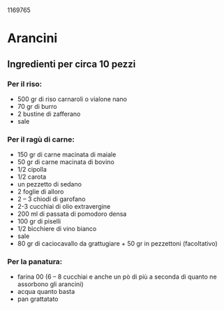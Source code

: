 1169765

# Arancini

## Ingredienti per circa 10 pezzi

### Per il riso:

* 500 gr di riso carnaroli o vialone nano
* 70 gr di burro
* 2 bustine di zafferano
* sale

### Per il ragù di carne:

* 150 gr di carne macinata di maiale
* 50 gr di carne macinata di bovino
* 1/2 cipolla
* 1/2 carota
* un pezzetto di sedano
* 2 foglie di alloro
* 2 – 3 chiodi di garofano
* 2-3 cucchiai di olio extravergine
* 200 ml di passata di pomodoro densa
* 100 gr di piselli
* 1/2 bicchiere di vino bianco
* sale
* 80 gr di caciocavallo da grattugiare + 50 gr in pezzettoni (facoltativo)


### Per la panatura:

* farina 00 (6 – 8 cucchiai e anche un pò di più a seconda di quanto ne assorbono gli arancini)
* acqua quanto basta
* pan grattatato